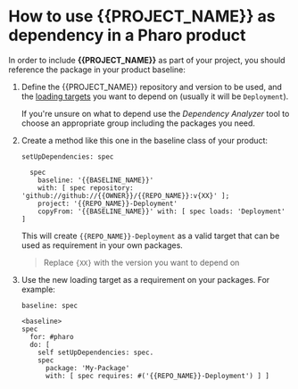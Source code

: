 # How to use {{PROJECT_NAME}} as dependency in a Pharo product

In order to include **{{PROJECT_NAME}}** as part of your project, you should reference
the package in your product baseline:

1. Define the {{PROJECT_NAME}} repository and version to be used, and the [loading targets](../reference/loading-targets.md)
    you want to depend on (usually it will be `Deployment`).

    If you're unsure on what to depend use the *Dependency Analyzer*
    tool to choose an appropriate group including the packages you need.

2. Create a method like this one in the baseline class of your product:

    ```smalltalk
    setUpDependencies: spec

      spec
        baseline: '{{BASELINE_NAME}}'
        with: [ spec repository: 'github://github://{{OWNER}}/{{REPO_NAME}}:v{XX}' ];
        project: '{{REPO_NAME}}-Deployment'
        copyFrom: '{{BASELINE_NAME}}' with: [ spec loads: 'Deployment' ]
    ```

    This will create `{{REPO_NAME}}-Deployment` as a valid target that can be used
    as requirement in your own packages.

    > Replace `{XX}` with the version you want to depend on

3. Use the new loading target as a requirement on your packages. For example:

    ```smalltalk
    baseline: spec

    <baseline>
    spec
      for: #pharo
      do: [
        self setUpDependencies: spec.
        spec
          package: 'My-Package'
          with: [ spec requires: #('{{REPO_NAME}}-Deployment') ] ]
    ```
